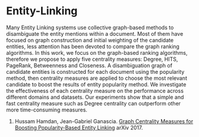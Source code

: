 # Entity-Linking


Many Entity Linking systems use collective graph-based methods to disambiguate the entity mentions within a document. Most of them have focused on graph construction and initial weighting of the candidate entities, less attention has been devoted to compare the graph ranking algorithms. In this work, we focus on the graph-based ranking algorithms, therefore we propose to apply five centrality measures: Degree, HITS, PageRank, Betweenness and Closeness. A disambiguation graph of candidate entities is constructed for each document using the popularity method, then centrality measures are applied to choose the most relevant candidate to boost the results of entity popularity method. We investigate the effectiveness of each centrality measure on the performance across different domains and datasets. Our experiments show that a simple and fast centrality measure such as Degree centrality can outperform other more time-consuming measures.


1. Hussam Hamdan, Jean-Gabriel Ganascia. [Graph Centrality Measures for Boosting Popularity-Based Entity Linking](https://arxiv.org/abs/1712.00044) arXiv 2017.

